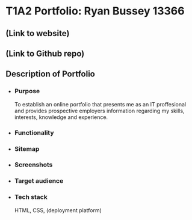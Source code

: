 # T1A2 Portfolio: Ryan Bussey 13366

## (Link to website)

## (Link to Github repo)

## Description of Portfolio

- ### Purpose
  
  To establish an online portfolio that presents me as an IT proffesional and provides prospective employers information regarding my skills, interests, knowledge and experience.
  
- ### Functionality
  
- ### Sitemap
  
- ### Screenshots
  
- ### Target audience
  
- ### Tech stack

    HTML, CSS, (deployment platform)
